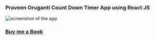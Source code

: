 ### Praveen Oruganti  Count Down Timer  App using React JS

![screenshot of the app](https://raw.githubusercontent.com/praveenorugantitech/praveenorugantitech-reactjs/master/0_Projects/praveenorugantitech-countdown-timer-app/src/images/screenshot.PNG "Count Down Timer App")

### [Buy me a Book](https://bit.ly/388sUbE)


